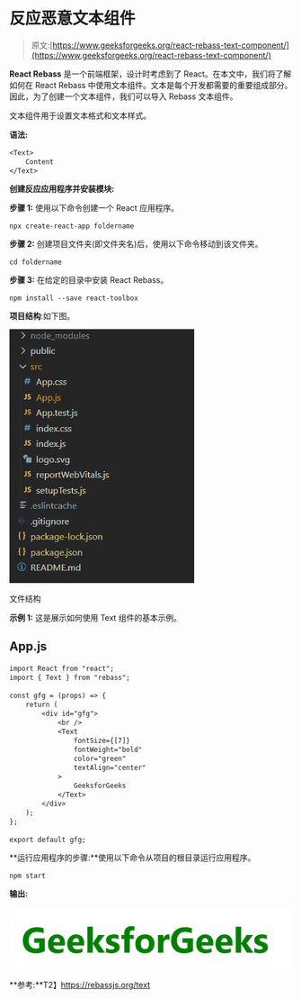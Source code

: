 # 反应恶意文本组件

> 原文:[https://www.geeksforgeeks.org/react-rebass-text-component/](https://www.geeksforgeeks.org/react-rebass-text-component/)

**React Rebass** 是一个前端框架，设计时考虑到了 React。在本文中，我们将了解如何在 React Rebass 中使用文本组件。文本是每个开发都需要的重要组成部分。因此，为了创建一个文本组件，我们可以导入 Rebass 文本组件。

文本组件用于设置文本格式和文本样式。

**语法:**

```
<Text>
    Content
</Text>
```

**创建反应应用程序并安装模块:**

**步骤 1:** 使用以下命令创建一个 React 应用程序。

```
npx create-react-app foldername
```

**步骤 2:** 创建项目文件夹(即文件夹名)后，使用以下命令移动到该文件夹。

```
cd foldername
```

**步骤 3:** 在给定的目录中安装 React Rebass。

```
npm install --save react-toolbox
```

**项目结构**:如下图。

![](img/f04ae0d8b722a9fff0bd9bd138b29c23.png)

文件结构

**示例 1:** 这是展示如何使用 Text 组件的基本示例。

## App.js

```
import React from "react";
import { Text } from "rebass";

const gfg = (props) => {
    return (
        <div id="gfg">
            <br />
            <Text
                fontSize={[7]}
                fontWeight="bold"
                color="green"
                textAlign="center"
            >
                GeeksforGeeks
            </Text>
        </div>
    );
};

export default gfg;
```

**运行应用程序的步骤:**使用以下命令从项目的根目录运行应用程序。

```
npm start
```

**输出:**

![](img/800db75edeb9354c89f3d6e1d201abe0.png)

**参考:**T2】https://rebassjs.org/text